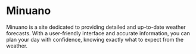 # Minuano
Minuano is a site dedicated to providing detailed and up-to-date weather forecasts. With a user-friendly interface and accurate information, you can plan your day with confidence, knowing exactly what to expect from the weather.
